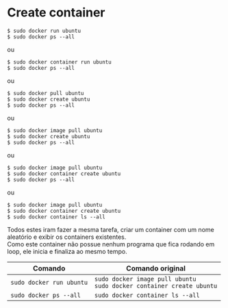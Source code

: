 # Create container
```shell
$ sudo docker run ubuntu
$ sudo docker ps --all
```

ou

```shell
$ sudo docker container run ubuntu
$ sudo docker ps --all
```

ou

```shell
$ sudo docker pull ubuntu
$ sudo docker create ubuntu
$ sudo docker ps --all
```

ou

```shell
$ sudo docker image pull ubuntu
$ sudo docker create ubuntu
$ sudo docker ps --all
```

ou

```shell
$ sudo docker image pull ubuntu
$ sudo docker container create ubuntu
$ sudo docker ps --all
```

ou

```shell
$ sudo docker image pull ubuntu
$ sudo docker container create ubuntu
$ sudo docker container ls --all
```

Todos estes iram fazer a mesma tarefa, criar um container com um nome aleatório e exibir os containers existentes.  
Como este container não possue nenhum programa que fica rodando em loop, ele inicia e finaliza ao mesmo tempo.  

| Comando                  | Comando original                                                           |
| ------------------------ | -------------------------------------------------------------------------- |
| `sudo docker run ubuntu` | `sudo docker image pull ubuntu` <br> `sudo docker container create ubuntu` |
| `sudo docker ps --all`      | `sudo docker container ls --all`                                              |
  